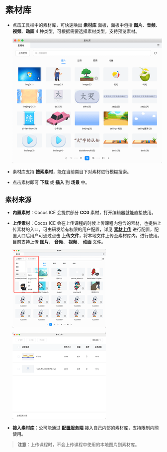 # 素材库

- 点击工具栏中的素材库，可快速唤出 **素材库** 面板，面板中包括 **图片**、**音频**、**视频**、**动画** 4 种类型，可根据需要选择素材类型，支持预览素材。

    ![素材库](img/resource.png)

- 素材库支持 **搜索素材**，能在当前类目下对素材进行模糊搜索。

- 点击素材即可 **下载** 或 **插入** 到 **场景** 中。

## 素材来源

- **内置素材**：Cocos ICE 会提供部分 **CC0** 素材，打开编辑器就能直接使用。

- **上传素材**：Cocos ICE 会在上传课程的时候上传课程内包含的素材，也提供上传素材的入口，可由研发给有权限的用户配置，详见 [**素材上传**](../developer/configure/upload/index.md) 进行配置，配置入口后用户可通过点击 **上传文件**，将本地文件上传至素材库内，进行使用。目前支持上传 **图片**、 **音频**、 **视频**、 **动画** 文件。

    ![素材上传](img/resourceupload.png)

    ![素材上传](../img/resource_upload.png)

- **接入素材库**：公司能通过 [**配置服务端**](../developer/configure/server/index.md) 接入自己内部的素材库，支持限制内网使用。

> **注意**：上传课程时，不会上传课程中使用的本地图片到素材库。

